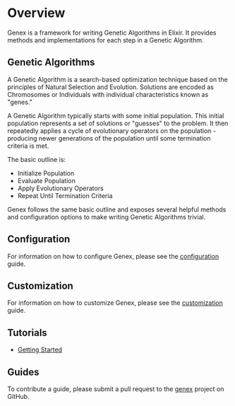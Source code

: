 # Overview

Genex is a framework for writing Genetic Algorithms in Elixir. It provides methods and implementations for each step in a Genetic Algorithm.

## Genetic Algorithms

A Genetic Algorithm is a search-based optimization technique based on the principles of Natural Selection and Evolution. Solutions are encoded as Chromosomes or Individuals with individual characteristics known as "genes."

A Genetic Algorithm typically starts with some initial population. This initial population represents a set of solutions or "guesses" to the problem. It then repeatedly applies a cycle of evolutionary operators on the population - producing newer generations of the population until some termination criteria is met.

The basic outline is:
- Initialize Population
- Evaluate Population
- Apply Evolutionary Operators
- Repeat Until Termination Criteria

Genex follows the same basic outline and exposes several helpful methods and configuration options to make writing Genetic Algorithms trivial.

## Configuration

For information on how to configure Genex, please see the [configuration](https://hexdocs.pm/genex/introduction-configuration.html) guide.

## Customization

For information on how to customize Genex, please see the [customization](https://hexdocs.com/genex/introduction-customization.html) guide.

## Tutorials

- [Getting Started](https://hexdocs.pm/genex/tutorials-getting-started.html)

## Guides

To contribute a guide, please submit a pull request to the [genex](https://www.github.com/seanmor5/genex) project on GitHub.
